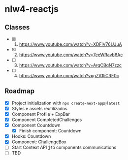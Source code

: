 # nlw4-reactjs

## Classes

- [X] 1. https://www.youtube.com/watch?v=XDFlV76UJuA
- [X] 2. https://www.youtube.com/watch?v=7ceWRavb6Ac
- [ ] 3. https://www.youtube.com/watch?v=ArqCBqN7zzc
- [ ] 4. https://www.youtube.com/watch?v=gZA1IjCRF0c

## Roadmap 

- [X] Project initialization with `npx create-next-app@latest`
- [X] Styles e assets reutilizados
- [X] Component Profile + ExpBar
- [X] Component CompletedChallenges
- [X] Component Countdown
  - [X] Finish component: Countdown
- [X] Hooks: Countdown
- [X] Component: ChallengeBox
- [ ] Start Context API [1][1] to components communications
- [ ] TBD

[1]: https://reactjs.org/docs/context.html
<!-- [2]: TBD -->
